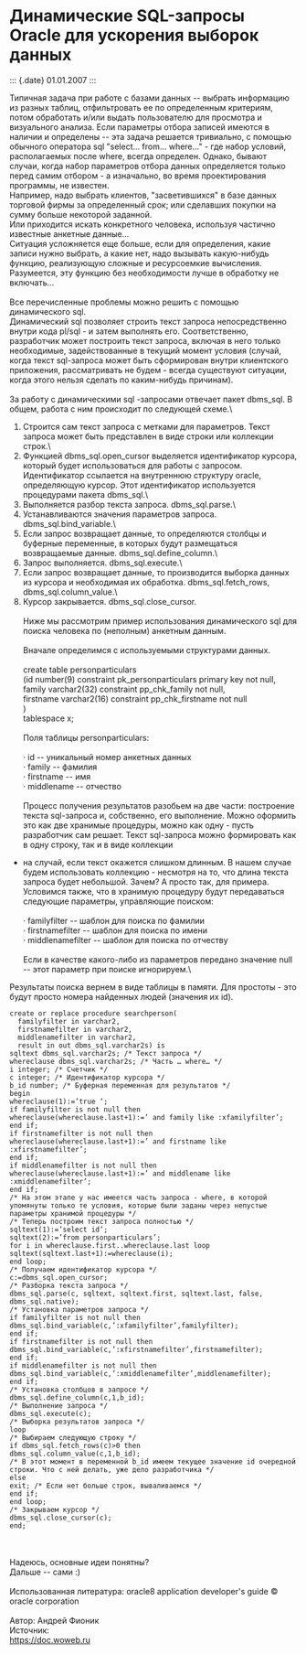 Динамические SQL-запросы Oracle для ускорения выборок данных
============================================================

::: {.date}
01.01.2007
:::

Типичная задача при работе с базами данных -- выбрать информацию из
разных таблиц, отфильтровать ее по определенным критериям, потом
обработать и/или выдать пользователю для просмотра и визуального
анализа. Если параметры отбора записей имеются в наличии и определены --
эта задача решается тривиально, с помощью обычного оператора sql
"select... from... where..." - где набор условий, располагаемых после
where, всегда определен. Однако, бывают случаи, когда набор параметров
отбора данных определяется только перед самим отбором - а изначально, во
время проектирования программы, не известен.\
Например, надо выбрать клиентов, "засветившихся" в базе данных торговой
фирмы за определенный срок; или сделавших покупки на сумму больше
некоторой заданной.\
Или приходится искать конкретного человека, используя частично известные
анкетные данные...\
Ситуация усложняется еще больше, если для определения, какие записи
нужно выбрать, а какие нет, надо вызывать какую-нибудь функцию,
реализующую сложные и ресурсоемкие вычисления. Разумеется, эту функцию
без необходимости лучше в обработку не включать...\
 \
Все перечисленные проблемы можно решить с помощью динамического sql.\
Динамический sql позволяет строить текст запроса непосредственно внутри
кода pl/sql - и затем выполнять его. Соответственно, разработчик может
построить текст запроса, включая в него только необходимые,
задействованные в текущий момент условия (случай, когда текст
sql-запроса может быть сформирован внутри клиентского приложения,
рассматривать не будем - всегда существуют ситуации, когда этого нельзя
сделать по каким-нибудь причинам).\
 \
За работу с динамическими sql -запросами отвечает пакет dbms\_sql. В
общем, работа с ним происходит по следующей схеме.\
1. Строится сам текст запроса с метками для параметров. Текст запроса
может быть представлен в виде строки или коллекции строк.\
2. Функцией dbms\_sql.open\_cursor выделяется идентификатор курсора,
который будет использоваться для работы с запросом. Идентификатор
ссылается на внутреннюю структуру oracle, определяющую курсор. Этот
идентификатор используется процедурами пакета dbms\_sql.\
3. Выполняется разбор текста запроса. dbms\_sql.parse.\
4. Устанавливаются значения параметров запроса.
dbms\_sql.bind\_variable.\
5. Если запрос возвращает данные, то определяются столбцы и буферные
переменные, в которых будут размещаться возвращаемые данные.
dbms\_sql.define\_column.\
6. Запрос выполняется. dbms\_sql.execute.\
7. Если запрос возвращает данные, то производится выборка данных из
курсора и необходимая их обработка. dbms\_sql.fetch\_rows,
dbms\_sql.column\_value.\
8. Курсор закрывается. dbms\_sql.close\_cursor.\
 \
Ниже мы рассмотрим пример использования динамического sql для поиска
человека по (неполным) анкетным данным.\
 \
Вначале определимся с используемыми структурами данных.\
 \
create table personparticulars\
(id number(9) constraint pk\_personparticulars primary key not null,\
family varchar2(32) constraint pp\_chk\_family not null,\
firstname varchar2(16) constraint pp\_chk\_firstname not null\
)\
tablespace x;\
 \
Поля таблицы personparticulars:\
 \
· id -- уникальный номер анкетных данных\
· family -- фамилия\
· firstname -- имя\
· middlename -- отчество\
 \
Процесс получения результатов разобьем на две части: построение текста
sql-запроса и, собственно, его выполнение. Можно оформить это как две
хранимые процедуры, можно как одну - пусть разработчик сам решает. Текст
sql-запроса можно формировать как в одну строку, так и в виде коллекции
- на случай, если текст окажется слишком длинным. В нашем случае будем
использовать коллекцию - несмотря на то, что длина текста запроса будет
небольшой. Зачем? А просто так, для примера.\
Условимся также, что в хранимую процедуру будут передаваться следующие
параметры, управляющие поиском:\
 \
· familyfilter -- шаблон для поиска по фамилии\
· firstnamefilter -- шаблон для поиска по имени\
· middlenamefilter -- шаблон для поиска по отчеству\
 \
Если в качестве какого-либо из параметров передано значение null -- этот
параметр при поиске игнорируем.\

Результаты поиска вернем в виде таблицы в памяти. Для простоты - это
будут просто номера найденных людей (значения их id).

    create or replace procedure searchperson(
      familyfilter in varchar2, 
      firstnamefilter in varchar2, 
      middlenamefilter in varchar2, 
      result in out dbms_sql.varchar2s) is
    sqltext dbms_sql.varchar2s; /* Текст запроса */
    whereclause dbms_sql.varchar2s; /* Часть … where… */
    i integer; /* Счетчик */
    c integer; /* Идентификатор курсора */
    b_id number; /* Буферная переменная для результатов */
    begin
    whereclause(1):=’true ‘;
    if familyfilter is not null then
    whereclause(whereclause.last+1):=’ and family like :xfamilyfilter’;
    end if;
    if firstnamefilter is not null then
    whereclause(whereclause.last+1):=’ and firstname like :xfirstnamefilter’;
    end if;
    if middlenamefilter is not null then
    whereclause(whereclause.last+1):=’ and middlename like :xmiddlenamefilter’;
    end if;
    /* На этом этапе у нас имеется часть запроса - where, в которой упомянуты только те условия, которые были заданы через непустые параметры хранимой процедуры */
    /* Теперь построим текст запроса полностью */
    sqltext(1):=’select id’;
    sqltext(2):=’from personparticulars’;
    for i in whereclause.first..whereclause.last loop
    sqltext(sqltext.last+1):=whereclause(i);
    end loop;
    /* Получаем идентификатор курсора */
    c:=dbms_sql.open_cursor;
    /* Разборка текста запроса */
    dbms_sql.parse(c, sqltext, sqltext.first, sqltext.last, false, dbms_sql.native);
    /* Установка параметров запроса */
    if familyfilter is not null then
    dbms_sql.bind_variable(c,’:xfamilyfilter’,familyfilter);
    end if;
    if firstnamefilter is not null then
    dbms_sql.bind_variable(c,’:xfirstnamefilter’,firstnamefilter);
    end if;
    if middlenamefilter is not null then
    dbms_sql.bind_variable(c,’:xmiddlenamefilter’,middlenamefilter);
    end if;
    /* Установка столбцов в запросе */
    dbms_sql.define_column(c,1,b_id);
    /* Выполнение запроса */
    dbms_sql.execute(c);
    /* Выборка результатов запроса */
    loop
    /* Выбираем следующую строку */
    if dbms_sql.fetch_rows(c)>0 then
    dbms_sql.column_value(c,1,b_id);
    /* В этот момент в переменной b_id имеем текущее значение id очередной строки. Что с ней делать, уже дело разработчика */
    else
    exit; /* Если нет больше строк, вываливаемся */
    end if;
    end loop;
    /* Закрываем курсор */
    dbms_sql.close_cursor(c);
    end; 

 \
 \
Надеюсь, основные идеи понятны?\
Дальше -- сами :)\
 \
Использованная литература: oracle8 application developer's guide ©
oracle corporation\
 \
Автор: Андрей Фионик\
Источник:\
<https://doc.woweb.ru>
